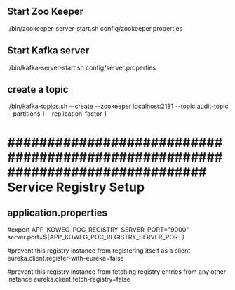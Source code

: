 Start Zoo Keeper
----------------
 ./bin/zookeeper-server-start.sh config/zookeeper.properties


Start Kafka server
-------------------
 ./bin/kafka-server-start.sh config/server.properties

create a topic
--------------
./bin/kafka-topics.sh --create --zookeeper localhost:2181 --topic audit-topic --partitions 1 --replication-factor 1


###############################################################################
Service Registry Setup
=======================

application.properties
-----------------------
#export APP_KOWEG_POC_REGISTRY_SERVER_PORT="9000"
server.port=${APP_KOWEG_POC_REGISTRY_SERVER_PORT}

#prevent this registry instance from registering itself as a client
eureka.client.register-with-eureka=false

#prevent this registry instance from fetching registry entries from any other instance
eureka.client.fetch-registry=false




